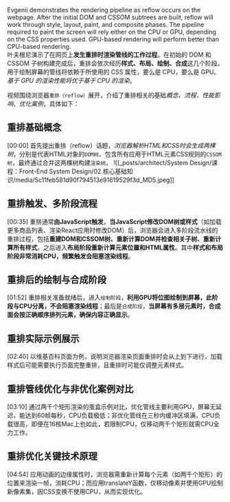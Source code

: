 
Evgenii demonstrates the rendering pipeline as reflow occurs on the webpage. After the initial DOM and CSSOM subtrees are built, reflow will work through style, layout, paint, and composite phases. The pipeline required to paint the screen will rely either on the CPU or GPU, depending on the CSS properties used. GPU-based rendering will perform better than CPU-based rendering.  
叶夫根尼演示了在网页上**发生重排时渲染管线的工作过程**。在初始的 DOM 和 CSSOM 子树构建完成后，重排会依次经历**样式、布局、绘制、合成**这几个阶段。用于绘制屏幕的管线将依赖于所使用的 CSS 属性，要么是 CPU，要么是 GPU。*基于 GPU 的渲染性能将优于基于 CPU 的渲染*。


视频围绕浏览器`重排（reflow）`展开，介绍了重排相关的基础*概念、流程、性能影响、优化案例*，具体如下：
## 重排基础概念
[00:00]
首先提出重排（reflow）话题，*浏览器解析HTML和CSS时会生成两棵树*，分别是代表HTML对象的`DOM树`、包含所有应用于HTML元素CSS规则的`CSSOM树`，最终通过合并这两棵树构建`渲染树`。
![[_posts/architect/System Design/课程：Front-End System Design/02.核心基础知识/media/5c11feb581d90f794513e91619529f3d_MD5.jpeg]]

## 重排触发、多阶段流程
[00:35]
重排通常**由JavaScript触发**，**当JavaScript修改DOM树或样式**（如加载更多商品列表、渲染React应用时修改DOM）后，浏览器会进入多阶段流水线的重排过程，包括**重建DOM和CSSOM树、重新计算DOM并检查相关子树、重新计算所有样式**，之后进入**布局阶段重新计算元素位置和HTML属性**。其中**样式和布局阶段非常消耗CPU，频繁触发会阻塞渲染线程**。

## 重排后的绘制与合成阶段
[01:52]
重排相关准备就绪后，进入`绘制阶段`，**利用GPU将位图绘制到屏幕，此阶段与CPU分离，不会阻塞渲染线程**；最后是`合成阶段`，**当屏幕有多层元素时，合成面会按正确顺序排列元素，确保内容正确显示**。

## 重排实际示例展示
[02:40]
以维基百科页面为例，说明浏览器渲染页面重排时会从上到下进行，加载样式后可能需要执行页面完整重排，且重排时可能仅调整元素样式。

## 重排管线优化与非优化案例对比
[03:10]
通过两千个矩形渲染的茧盒示例对比，优化管线主要利用GPU，屏幕无延迟，能达到60帧每秒，CPU负载极低；非优化管线在三秒内缓冲区填满，CPU负载很高，即便在16核Mac上也如此，若限制CPU，仅移动两千个矩形就需CPU全力工作。


## 重排优化关键技术原理
[04:54]
应用动画的边缘属性时，浏览器需重新计算每个元素（如两千个矩形）的位置来渲染一帧，消耗CPU；而应用translateY函数，仅移动像素并使用GPU绘制新像素集，因CSS变换不使用CPU，从而实现优化。